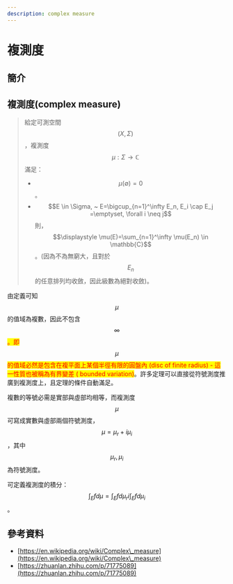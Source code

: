 ```yaml
---
description: complex measure
---
```


# 複測度

## 簡介



## 複測度(complex measure)

> 給定可測空間$$(X, \Sigma)$$，複測度$$\mu: \Sigma \rightarrow \mathbb{C}$$滿足：
>
> * $$\mu(\emptyset)=0$$。
> * $$E \in \Sigma, ~ E=\bigcup_{n=1}^\infty E_n, E_i \cap E_j =\emptyset, \forall i \neq j$$則，$$\displaystyle \mu(E)=\sum_{n=1}^\infty \mu(E_n) \in \mathbb{C}$$。(因為不為無窮大，且對於$$E_n$$的任意排列均收斂，因此級數為絕對收斂)。

由定義可知$$\mu$$的值域為複數，因此不包含$$\infty$$<mark style="color:red;">。即</mark>$$\mu$$<mark style="color:red;">的值域必然是包含在複平面上某個半徑有限的圓盤內 (disc of finite radius) - 這一性質也被稱為有界變差 ( bounded variation)</mark>。許多定理可以直接從符號測度推廣到複測度上，且定理的條件自動滿足。

複數的等號必需是實部與虛部均相等，而複測度$$\mu$$可寫成實數與虛部兩個符號測度，$$\mu=\mu_r+i\mu_i$$，其中$$\mu_r, \mu_i$$為符號測度。

可定義複測度的積分：$$\displaystyle \int_E f d\mu = \int_E f d\mu_r i \int_E f d\mu_i$$。





## 參考資料

* [https://en.wikipedia.org/wiki/Complex\_measure](https://en.wikipedia.org/wiki/Complex\_measure)
* [https://zhuanlan.zhihu.com/p/71775089](https://zhuanlan.zhihu.com/p/71775089)

